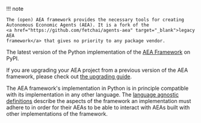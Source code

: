 !!! note

    The (open) AEA framework provides the necessary tools for creating 
    Autonomous Economic Agents (AEA). It is a fork of the 
    <a href="https://github.com/fetchai/agents-aea" target="_blank">legacy AEA 
    framework</a> that gives no priority to any package vendor.

The latest version of the Python implementation of the
<a href="https://pypi.org/project/open-aea/">AEA Framework</a> on PyPI.

If you are upgrading your AEA project from a previous version of the AEA framework, please check out <a href="../upgrading/">the upgrading guide</a>.

The AEA framework's implementation in Python is in principle compatible with its implementation in any other language. The <a href="../language-agnostic-definition/">language agnostic definitions</a> describe the aspects of the framework an implementation must adhere to in order for their AEAs to be able to interact with AEAs built with other implementations of the framework.

